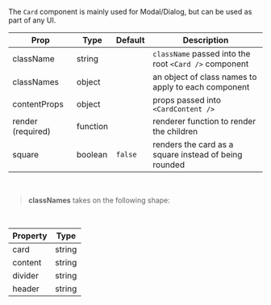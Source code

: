 The `Card` component is mainly used for Modal/Dialog, but can be used as part of any UI.

| Prop              | Type     | Default | Description                                           |
| ----------------- | -------- | ------- | ----------------------------------------------------- |
| className         | string   |         | `className` passed into the root `<Card />` component |
| classNames        | object   |         | an object of class names to apply to each component   |
| contentProps      | object   |         | props passed into `<CardContent />`                   |
| render (required) | function |         | renderer function to render the children              |
| square            | boolean  | `false` | renders the card as a square instead of being rounded |

<br />

> **classNames** takes on the following shape:

<br />

| Property | Type   |
| -------- | ------ |
| card     | string |
| content  | string |
| divider  | string |
| header   | string |
